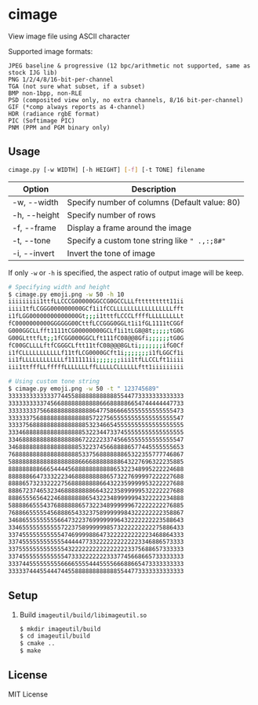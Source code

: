 # cimage

View image file using ASCII character

Supported image formats:
```
JPEG baseline & progressive (12 bpc/arithmetic not supported, same as stock IJG lib)
PNG 1/2/4/8/16-bit-per-channel
TGA (not sure what subset, if a subset)
BMP non-1bpp, non-RLE
PSD (composited view only, no extra channels, 8/16 bit-per-channel)
GIF (*comp always reports as 4-channel)
HDR (radiance rgbE format)
PIC (Softimage PIC)
PNM (PPM and PGM binary only)
```

## Usage

```sh
cimage.py [-w WIDTH] [-h HEIGHT] [-f] [-t TONE] filename
```

Option       | Description
-------------|------------
-w, --width  | Specify number of columns (Default value: 80)
-h, --height | Specify number of rows
-f, --frame  | Display a frame around the image
-t, --tone   | Specify a custom tone string like `" .,:;8#"`
-i, --invert | Invert the tone of image

If only `-w` or `-h` is specified, the aspect ratio of output image will be keep.

```sh
# Specifying width and height
$ cimage.py emoji.png -w 50 -h 10
iiiiiiiii1ttfLLCCCG00000GGCCG0GCCLLLfttttttttt11ii
iiii1tfLCGGG000000000GCf1i1fCCLLLLLLLLLLLLLLLLLfft
i1fLGG00000000000000Gt;;;i1tttfLCCCLffffLLLLLLLLLt
fC0000000000GGGGGG00CttfLCCGGG0GGLt1i1fGL1111tCGGf
G000GGCLLfft1111tCG00000000GCLf1i1tLG8@8t;;;;;tG0G
G00GLtttfLt;;1fCGG000GGCLft111fC08@@8Gfi;;;;;;tG0G
fC00GCLLLLftfCGGGCLftt11tfC08@@@8GLti;;;;;;;ifG0Cf
i1fCLLLLLLLLLLLf11tfLCG0000GCft1i;;;;;;;i1fLGGCf1i
ii1fLLLLLLLLLLLLf111111ii;;;;;;;iii1tfLLCCLft1iiii
iii1ttfffLLfffffLLLLLLLffLLLLLCLLLLLLftt1iiiiiiiii

# Using custom tone string
$ cimage.py emoji.png -w 50 -t " 123745689"
33333333333337744558888888888885544773333333333333
33333333337456688888888888666888886654744444447733
33333333756688888888888864775866665555555555555473
33333375688888888888888572275655555555555555555547
33337568888888888888885323466545555555555555555555
33346888888888888888853223447337455555555555555555
33468888888888888888672222233745665555555555555547
34688888888888888888532237456688886577445555555653
76888888888888888888533756888888865322355777746867
58888888888888888888666688888888643227696322235885
88888888866654444568888888888865322348995222224688
88888866473332223468888888886573227699997222227688
88886573233222275688888888664322359999953222227688
88867237465323468888888866432235899999532222227688
88865556564224688888886543223489999994322222234888
58888665554376888888657322348999999672222222276885
76886655555456888654332375899999984322222222358867
34686555555555664732237699999996432222222223588643
33465555555555572237589999998573222222222275886433
33745555555555547469999886473222222222223468864333
33745555555555554444477332222222222223346886573333
33755555555555554322222222222222223375688657333333
33745555555555554733322222223337745668665733333333
33374455555555566665555444555566688665473333333333
33333744455444744558888888888885544773333333333333
```

## Setup

1. Build `imageutil/build/libimageutil.so`

    ```sh
    $ mkdir imageutil/build
    $ cd imageutil/build
    $ cmake ..
    $ make
    ```

## License

MIT License

